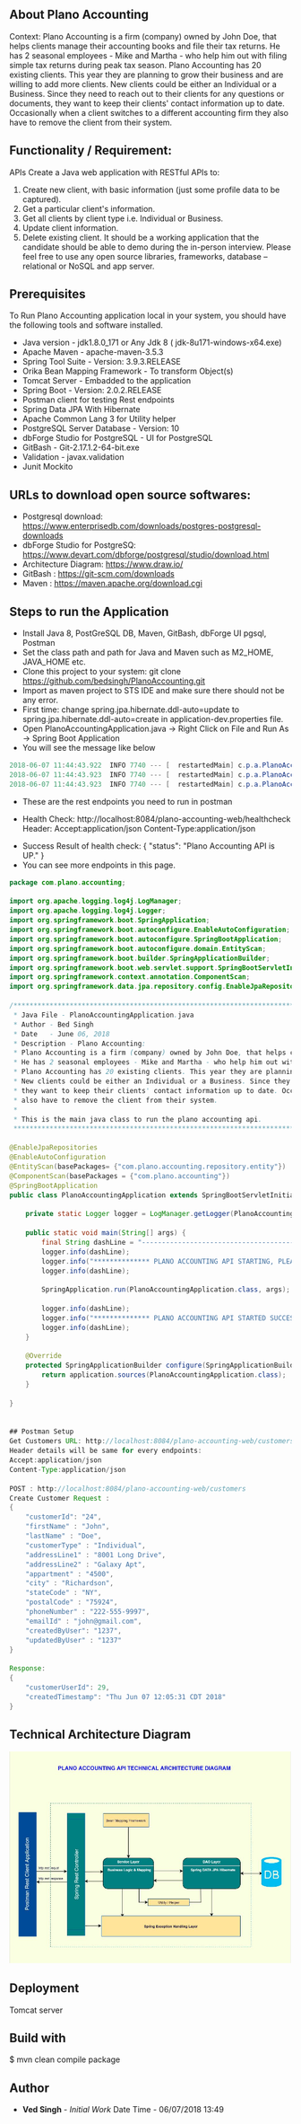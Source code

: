 ## About Plano Accounting
Context: Plano Accounting is a firm (company) owned by John Doe, that helps clients manage their accounting books and file their tax returns. He has 2 seasonal employees - Mike and Martha - who help him out with filing simple tax returns during peak tax season. Plano Accounting has 20 existing clients. This year they are planning to grow their business and are willing to add more clients. New clients could be either an Individual or a Business. Since they need to reach out to their clients for any questions or documents, they want to keep their clients' contact information up to date. Occasionally when a client switches to a different accounting firm they also have to remove the client from their system. 

## Functionality / Requirement:
APIs
Create a Java web application with RESTful APIs to:
  1. Create new client, with basic information (just some profile data to be captured). 
  2. Get a particular client's information. 
  3. Get all clients by client type i.e. Individual or Business. 
  4. Update client information. 
  5. Delete existing client.
It should be a working application that the candidate should be able to demo during the in-person interview.
Please feel free to use any open source libraries, frameworks, database – relational or NoSQL and app server.


## Prerequisites
To Run Plano Accounting application local in your system, you should have the following tools and software installed.
* Java version - jdk1.8.0_171 or Any Jdk 8 ( jdk-8u171-windows-x64.exe)
* Apache Maven - apache-maven-3.5.3
* Spring Tool Suite - Version: 3.9.3.RELEASE
* Orika Bean Mapping Framework - To transform Object(s)
* Tomcat Server - Embadded to the application
* Spring Boot - Version: 2.0.2.RELEASE
* Postman client for testing Rest endpoints
* Spring Data JPA With Hibernate
* Apache Common Lang 3 for Utility helper
* PostgreSQL Server Database - Version: 10
* dbForge Studio for PostgreSQL - UI for PostgreSQL 
* GitBash - Git-2.17.1.2-64-bit.exe
* Validation - javax.validation
* Junit Mockito

## URLs to download open source softwares:
* Postgresql download: https://www.enterprisedb.com/downloads/postgres-postgresql-downloads
* dbForge Studio for PostgreSQ: https://www.devart.com/dbforge/postgresql/studio/download.html
* Architecture Diagram:  https://www.draw.io/ 
* GitBash :  https://git-scm.com/downloads
* Maven : https://maven.apache.org/download.cgi

## Steps to run the Application
* Install Java 8, PostGreSQL DB, Maven, GitBash, dbForge UI pgsql, Postman
* Set the class path and path for Java and Maven such as M2_HOME, JAVA_HOME etc. 
* Clone this project to your system: git clone https://github.com/bedsingh/PlanoAccounting.git
* Import as maven project to STS IDE and make sure there should not be any error.
* First time: change spring.jpa.hibernate.ddl-auto=update to spring.jpa.hibernate.ddl-auto=create in application-dev.properties file.
* Open PlanoAccountingApplication.java -> Right Click on File and Run As -> Spring Boot Application
* You will see the message like below 
```java
2018-06-07 11:44:43.922  INFO 7740 --- [  restartedMain] c.p.a.PlanoAccountingApplication         : -------------------------------------------------------------------------
2018-06-07 11:44:43.923  INFO 7740 --- [  restartedMain] c.p.a.PlanoAccountingApplication         : ************** PLANO ACCOUNTING API STARTED SUCCESSFULLY. *************** 
2018-06-07 11:44:43.923  INFO 7740 --- [  restartedMain] c.p.a.PlanoAccountingApplication         : -------------------------------------------------------------------------
```
* These are the rest endpoints you need to run in postman
 - Health Check: http://localhost:8084/plano-accounting-web/healthcheck
   Header: 
   Accept:application/json
   Content-Type:application/json
*  Success Result of health check: 
   {
    "status": "Plano Accounting API is UP."
   }
* You can see more endpoints in this page.

```java
package com.plano.accounting;

import org.apache.logging.log4j.LogManager;
import org.apache.logging.log4j.Logger;
import org.springframework.boot.SpringApplication;
import org.springframework.boot.autoconfigure.EnableAutoConfiguration;
import org.springframework.boot.autoconfigure.SpringBootApplication;
import org.springframework.boot.autoconfigure.domain.EntityScan;
import org.springframework.boot.builder.SpringApplicationBuilder;
import org.springframework.boot.web.servlet.support.SpringBootServletInitializer;
import org.springframework.context.annotation.ComponentScan;
import org.springframework.data.jpa.repository.config.EnableJpaRepositories;

/***********************************************************************************************************
 * Java File - PlanoAccountingApplication.java
 * Author - Bed Singh
 * Date   - June 06, 2018
 * Description - Plano Accounting:
 * Plano Accounting is a firm (company) owned by John Doe, that helps clients manage their accounting books and file their tax returns. 
 * He has 2 seasonal employees - Mike and Martha - who help him out with filing simple tax returns during peak tax season. 
 * Plano Accounting has 20 existing clients. This year they are planning to grow their business and are willing to add more clients. 
 * New clients could be either an Individual or a Business. Since they need to reach out to their clients for any questions or documents, 
 * they want to keep their clients' contact information up to date. Occasionally when a client switches to a different accounting firm they 
 * also have to remove the client from their system. 
 * 
 * This is the main java class to run the plano accounting api. 
 ***********************************************************************************************************/

@EnableJpaRepositories
@EnableAutoConfiguration
@EntityScan(basePackages= {"com.plano.accounting.repository.entity"})
@ComponentScan(basePackages = {"com.plano.accounting"})
@SpringBootApplication
public class PlanoAccountingApplication extends SpringBootServletInitializer {

	private static Logger logger = LogManager.getLogger(PlanoAccountingApplication.class);

	public static void main(String[] args) {
		final String dashLine = "-------------------------------------------------------------------------";
		logger.info(dashLine);
		logger.info("************** PLANO ACCOUNTING API STARTING, PLEASE WAIT. ************** ");
		logger.info(dashLine);

		SpringApplication.run(PlanoAccountingApplication.class, args);

		logger.info(dashLine);
		logger.info("************** PLANO ACCOUNTING API STARTED SUCCESSFULLY. *************** ");
		logger.info(dashLine);
	} 

	@Override
	protected SpringApplicationBuilder configure(SpringApplicationBuilder application) {
		return application.sources(PlanoAccountingApplication.class);
	}

}


## Postman Setup
Get Customers URL: http://localhost:8084/plano-accounting-web/customers?customerType=Business
Header details will be same for every endpoints: 
Accept:application/json
Content-Type:application/json

POST : http://localhost:8084/plano-accounting-web/customers
Create Customer Request : 
{
	"customerId": "24",
	"firstName" : "John",
	"lastName" : "Doe",
	"customerType" : "Individual",
	"addressLine1" : "8001 Long Drive",
	"addressLine2" : "Galaxy Apt",
	"appartment" : "4500",
	"city" : "Richardson",
	"stateCode" : "NY",
	"postalCode" : "75924",
	"phoneNumber" : "222-555-9997",
	"emailId" : "john@gmail.com",
	"createdByUser": "1237",
	"updatedByUser" : "1237" 
}

Response: 
{
    "customerUserId": 29,
    "createdTimestamp": "Thu Jun 07 12:05:31 CDT 2018"
}

```

## Technical Architecture Diagram
![PDF](https://github.com/bedsingh/PlanoAccounting/blob/master/Technical_Diagram_Screen.JPG)

## Deployment
Tomcat server

## Build with
$ mvn clean compile package

## Author

*  **Ved Singh** - *Initial Work*  Date Time - 06/07/2018 13:49 

